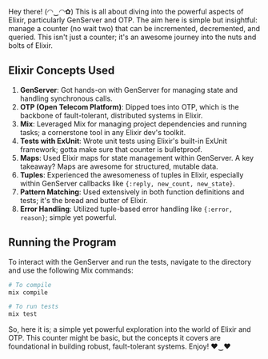 Hey there! (◠‿◠✿) This is all about diving into the powerful aspects of Elixir, particularly GenServer and OTP. The aim here is simple but insightful: manage a counter (no wait two) that can be incremented, decremented, and queried. This isn't just a counter; it's an awesome journey into the nuts and bolts of Elixir.

## Elixir Concepts Used

1. **GenServer**: Got hands-on with GenServer for managing state and handling synchronous calls.
2. **OTP (Open Telecom Platform)**: Dipped toes into OTP, which is the backbone of fault-tolerant, distributed systems in Elixir.
3. **Mix**: Leveraged Mix for managing project dependencies and running tasks; a cornerstone tool in any Elixir dev's toolkit.
4. **Tests with ExUnit**: Wrote unit tests using Elixir's built-in ExUnit framework; gotta make sure that counter is bulletproof.
5. **Maps**: Used Elixir maps for state management within GenServer. A key takeaway? Maps are awesome for structured, mutable data.
6. **Tuples**: Experienced the awesomeness of tuples in Elixir, especially within GenServer callbacks like `{:reply, new_count, new_state}`.
7. **Pattern Matching**: Used extensively in both function definitions and tests; it's the bread and butter of Elixir.
8. **Error Handling**: Utilized tuple-based error handling like `{:error, reason}`; simple yet powerful.

## Running the Program

To interact with the GenServer and run the tests, navigate to the directory and use the following Mix commands:

```bash
# To compile
mix compile

# To run tests
mix test
```

So, here it is; a simple yet powerful exploration into the world of Elixir and OTP. This counter might be basic, but the concepts it covers are foundational in building robust, fault-tolerant systems. Enjoy! ♥‿♥